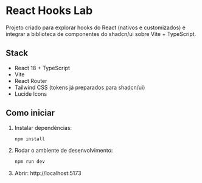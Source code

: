 # React Hooks Lab

Projeto criado para explorar hooks do React (nativos e customizados) e integrar a biblioteca de componentes do shadcn/ui sobre Vite + TypeScript.

## Stack

- React 18 + TypeScript
- Vite
- React Router
- Tailwind CSS (tokens já preparados para shadcn/ui)
- Lucide Icons

## Como iniciar

1. Instalar dependências:
   ```powershell
   npm install
   ```
2. Rodar o ambiente de desenvolvimento:
   ```powershell
   npm run dev
   ```
3. Abrir: http://localhost:5173
